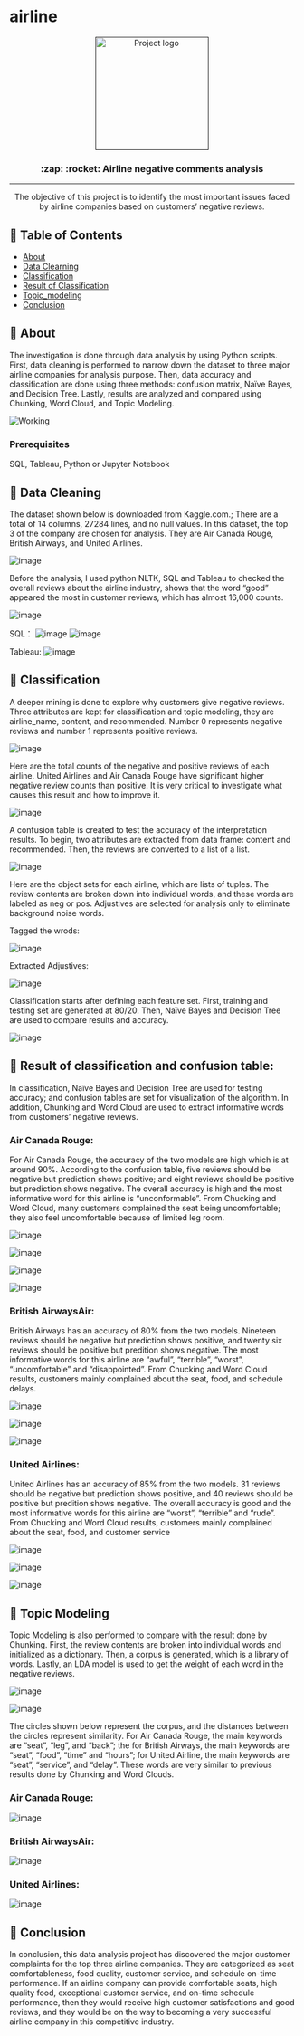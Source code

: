 # airline

<p align="center">
  <a href="" rel="noopener">
 <img width=200px height=200px src="https://i.imgur.com/6wj0hh6.jpg" alt="Project logo"></a>
</p>

<h3 align="center">:zap: :rocket: Airline negative comments analysis </h3>


---

<p align="center">
The objective of this project is to identify the most important issues faced by airline companies based on customers’ negative reviews. 
    <br> 
</p>

## 📝 Table of Contents
- [About](#about)
- [Data Clearning](#data_leaning)
- [Classification](#classification)
- [Result of Classification](#result)
- [Topic_modeling](#topic_modeling)
- [Conclusion](#conclusion)


## 🧐 About <a name = "about"></a>
The investigation is done through data analysis by using Python scripts. First, data cleaning is performed to narrow down the dataset to three major airline companies for analysis purpose. Then, data accuracy and classification are done using three methods: confusion matrix, Naïve Bayes, and Decision Tree. Lastly, results are analyzed and compared using Chunking, Word Cloud, and Topic Modeling.  

![Working](https://media.giphy.com/media/W1T1DxaxgqQQgdvHvq/giphy.gif)

### Prerequisites
SQL, Tableau, Python or Jupyter Notebook 


## 🔖 Data Cleaning <a name = "data_leaning"></a>

The dataset shown below is downloaded from Kaggle.com.; There are a total of 14 columns, 27284 lines, and no null values. In this dataset, the top 3 of the company are chosen for analysis. They are Air Canada Rouge, British Airways, and United Airlines.

![image](https://github.com/YingHu1234/airline/blob/master/img/1.PNG)

Before the analysis, I used python NLTK, SQL and Tableau to checked the overall reviews about the airline industry,
shows that the word “good” appeared the most in customer reviews, which has almost 16,000 counts.  

![image](https://github.com/YingHu1234/airline/blob/master/img/2.PNG)

SQL：
![image](https://github.com/YingHu1234/airline/blob/master/img/SQL1.PNG)
![image](https://github.com/YingHu1234/airline/blob/master/img/SQL2.PNG)

Tableau:
![image](https://github.com/YingHu1234/airline/blob/master/img/T-dashboard.PNG)

## 🌱 Classification <a name = "classification"></a>
A deeper mining is done to explore why customers give negative reviews. Three attributes are kept for classification and topic modeling, they are airline_name, content, and recommended. Number 0 represents negative reviews and number 1 represents positive reviews.

![image](https://github.com/YingHu1234/airline/blob/master/img1/1.PNG)


Here are the total counts of the negative and positive reviews of each airline. United Airlines and Air Canada Rouge have significant higher negative review counts than positive. It is very critical to investigate what causes this result and how to improve it.

![image](https://github.com/YingHu1234/airline/blob/master/img1/2.PNG)


A confusion table is created to test the accuracy of the interpretation results. To begin, two attributes are extracted from data frame: content and recommended. Then, the reviews are converted to a list of a list. 

![image](https://github.com/YingHu1234/airline/blob/master/img1/3.PNG)


Here are the object sets for each airline, which are lists of tuples. The review contents are broken down into individual words, and these words are labeled as neg or pos. Adjustives are selected for analysis only to eliminate background noise words.


Tagged the wrods:

![image](https://github.com/YingHu1234/airline/blob/master/img/4.PNG)


Extracted Adjustives:

![image](https://github.com/YingHu1234/airline/blob/master/img/5.PNG)


Classification starts after defining each feature set. First, training and testing set are generated at 80/20. Then, Naïve Bayes and Decision Tree are used to compare results and accuracy.

![image](https://github.com/YingHu1234/airline/blob/master/img1/4.PNG)




## 🌳 Result of classification and confusion table:  <a name = "result"></a>
In classification, Naïve Bayes and Decision Tree are used for testing accuracy; and confusion tables are set for visualization of the algorithm. In addition, Chunking and Word Cloud are used to extract informative words from customers’ negative reviews. 

### Air Canada Rouge: 
For Air Canada Rouge, the accuracy of the two models are high which is at around 90%. According to the confusion table, five reviews should be negative but prediction shows positive; and eight reviews should be positive but prediction shows negative. The overall accuracy is high and the most informative word for this airline is “unconformable”. From Chucking and Word Cloud, many customers complained the seat being uncomfortable; they also feel uncomfortable because of limited leg room.
 

![image](https://github.com/YingHu1234/airline/blob/master/img/7.PNG)


![image](https://github.com/YingHu1234/airline/blob/master/img/8.PNG)


![image](https://github.com/YingHu1234/airline/blob/master/img/9.PNG)


![image](https://github.com/YingHu1234/airline/blob/master/img/10.PNG)


### British AirwaysAir: 

British Airways has an accuracy of 80% from the two models. Nineteen reviews should be negative but prediction shows positive, and twenty six reviews should be positive but predition shows negative. The most informative words for this airline are “awful”, “terrible”, “worst”, “uncomfortable” and “disappointed”. From Chucking and Word Cloud results, customers mainly complained about the seat, food, and schedule delays.


![image](https://github.com/YingHu1234/airline/blob/master/img1/5.PNG)

![image](https://github.com/YingHu1234/airline/blob/master/img1/6.PNG)

![image](https://github.com/YingHu1234/airline/blob/master/img1/7.PNG)


### United Airlines: 
United Airlines has an accuracy of 85% from the two models. 31 reviews should be negative but prediction shows positive, and 40 reviews should be positive but predition shows negative. The overall accuracy is good and the most informative words for this airline are “worst”, “terrible” and “rude”. From Chucking and Word Cloud results, customers mainly complained about the seat, food, and customer service

![image](https://github.com/YingHu1234/airline/blob/master/img1/8.PNG)

![image](https://github.com/YingHu1234/airline/blob/master/img1/9.PNG)

![image](https://github.com/YingHu1234/airline/blob/master/img1/10.PNG)


## 🌽 Topic Modeling  <a name = "topic_modeling"></a>
Topic Modeling is also performed to compare with the result done by Chunking. First, the review contents are broken into individual words and initialized as a dictionary. Then, a corpus is generated, which is a library of words. Lastly, an LDA model is used to get the weight of each word in the negative reviews.

![image](https://github.com/YingHu1234/airline/blob/master/img/11.PNG)

![image](https://github.com/YingHu1234/airline/blob/master/img/12.PNG)




The circles shown below represent the corpus, and the distances between the circles represent similarity. For Air Canada Rouge, the main keywords are “seat”, “leg”, and “back”; the for British Airways, the main keywords are “seat”, “food”, “time” and “hours”; for United Airline, the main keywords are “seat”, “service”, and “delay”. These words are very similar to previous results done by Chunking and Word Clouds.


### Air Canada Rouge:

![image](https://github.com/YingHu1234/airline/blob/master/img/13.PNG)


### British AirwaysAir: 

![image](https://github.com/YingHu1234/airline/blob/master/img1/11.PNG)


### United Airlines: 

![image](https://github.com/YingHu1234/airline/blob/master/img1/12.PNG)



## 🎉 Conclusion <a name = "conclusion"></a>
In conclusion, this data analysis project has discovered the major customer complaints for the top three airline companies. They are categorized as seat comfortableness, food quality, customer service, and schedule on-time performance. If an airline company can provide comfortable seats, high quality food, exceptional customer service, and on-time schedule performance, then they would receive high customer satisfactions and good reviews, and they would be on the way to becoming a very successful airline company in this competitive industry. 
